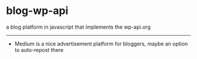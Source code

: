 # blog-wp-api
a blog platform in javascript that implements the wp-api.org

-----

- Medium is a nice advertisement platform for bloggers, maybe an option to auto-repost there
